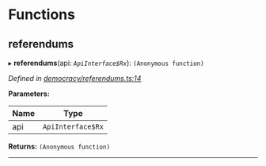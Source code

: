

# Functions

<a id="referendums"></a>

##  referendums

▸ **referendums**(api: *`ApiInterface$Rx`*): `(Anonymous function)`

*Defined in [democracy/referendums.ts:14](https://github.com/polkadot-js/api/blob/6d759cd/packages/api-derive/src/democracy/referendums.ts#L14)*

**Parameters:**

| Name | Type |
| ------ | ------ |
| api | `ApiInterface$Rx` |

**Returns:** `(Anonymous function)`

___

